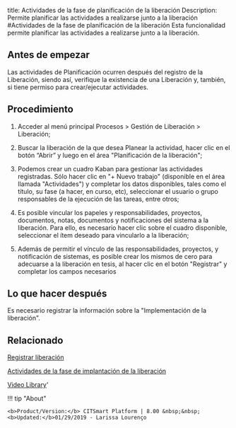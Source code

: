 title: Actividades de la fase de planificación de la liberación
Description: Permite planificar las actividades a realizarse junto a la liberación
#Actividades de la fase de planificación de la liberación
Esta funcionalidad permite planificar las actividades a realizarse junto a la liberación.

Antes de empezar
----------------

Las actividades de Planificación ocurren después del registro de la Liberación,
siendo así, verifique la existencia de una Liberación y, también,
si tiene permiso para crear/ejecutar actividades.

Procedimiento
-------------

1.  Acceder al menú principal Procesos \> Gestión de Liberación \> Liberación;

2.  Buscar la liberación de la que desea Planear la actividad,
    hacer clic en el botón “Abrir” y luego en el área "Planificación de la
    liberación";

3.  Podemos crear un cuadro Kaban para gestionar las actividades registradas.
    Sólo hacer clic en "+ Nuevo trabajo" (disponible en el área llamada
    "Actividades") y completar los datos disponibles, tales como el título, su
    fase (a hacer, en curso, etc), seleccionar el usuario o grupo responsables
    de la ejecución de las tareas, entre otros;

4.  Es posible vincular los papeles y responsabilidades, proyectos, documentos,
    notas, documentos y notificaciones del sistema a la liberación.
    Para ello, es necesario hacer clic sobre el cuadro disponible, seleccionar 
    el ítem deseado para vincularlo a la liberación;

5.  Además de permitir el vínculo de las responsabilidades, proyectos, y
    notificación de sistemas, es posible crear los mismos de cero para adecuarse
    a la liberación en tesis, al hacer clic en el botón "Registrar" y completar
    los campos necesarios

Lo que hacer después
--------------------

Es necesario registrar la información sobre la "Implementación de la
liberación".

Relacionado
---------------

[Registrar liberación](/es-es/citsmart-esp-8/processes/release/use/register-release-request.html)

[Actividades de la fase de implantación de la liberación](/es-es/citsmart-esp-8/processes/release/use/deployment-release-activities.html)

<i class='fa fa-youtube-play  fa-2x' style='color:#97ce17;vertical-align: middle;'> </i> [Video Library](https://www.youtube.com/playlist?list=PLB5qK2uzf2RPdiRF4nIuCkAvXedNFV-af)'

!!! tip "About"

    <b>Product/Version:</b> CITSmart Platform | 8.00 &nbsp;&nbsp;
    <b>Updated:</b>01/29/2019 - Larissa Lourenço

